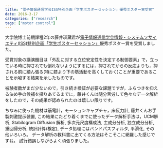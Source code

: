 ```yaml
---
title: "電子情報通信学会ISS特別企画「学生ポスターセッション」優秀ポスター賞受賞"
date: 2016-3-17
categories: ["research"]
tags: ["motor control"]
---
```


大学院博士前期課程2年の藤井瑛藏君が[電子情報通信学会情報・システムソサイエティ(ISS)特別企画「学生ポスターセッション」](http://www.gakkai-web.net/gakkai/ieice/iss_sp/top.html)優秀ポスター賞を受賞しました。

受賞対象の講演題目は「外乱に対する立位安定性を決定する制御要素」で，立っている時に押されても倒れないようにするには，押されてからの反応よりも，押される前に踏ん張る(特に膝より下の筋活動を高くしておく)ことが重要であることを示唆する結果を示したものです。

<!--more-->

被験者数がまだ少ないので，引き続き検証が必要な課題ですが，ふらつきを抑える決め手の候補を探りあてるまでに，藤井くんは随分苦労して色々なデータ解析をしたので，その成果が認められたのは嬉しい限りです。

ちなみに使った機材は筋電計，モーションキャプチャ，床反力計, 藤井くんお手製刺激提示装置, この結果にたどり着くまでに使ったデータ解析手法は，UCM解析, Stabilogram Diffusion 解析, 多次元尺度構成法, 主成分分析, 独立成分分析, 重回帰分析, 統計計算(検定), データ処理にはバンドパスフィルタ, 平滑化, その他いろいろ。
データ解析の教科書に出てくる方法はそこそこに網羅した感じですね。
試行錯誤しながらよく頑張りました。	